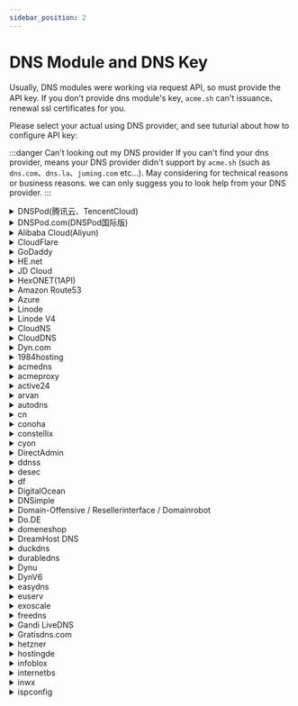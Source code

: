 ```yaml
---
sidebar_position: 2
---
```


# DNS Module and DNS Key

Usually, DNS modules were working via request API, so must provide the API key.
If you don't provide dns module's key, `acme.sh` can't issuance、renewal ssl certificates for you.


Please select your actual using DNS provider, and see tuturial about how to configure API key:

:::danger Can't looking out my DNS provider
If you can't find your dns provider, means your DNS provider didn't support by `acme.sh` (such as `dns.com`、`dns.la`、`juming.com` etc...). May considering for technical reasons or business reasons. we can only suggess you to look help from your DNS provider.
:::

<details>

<summary>DNSPod(腾讯云、TencentCloud)</summary>

<p><a href="https://console.dnspod.cn/account/token/token" className="button button--secondary button--lg text--no-decoration">Get my API Key</a></p>

:::tip Tutorial

Login your DNSPod account, click avatar, click api secrets management, create a new API credential and copy your ID and Token.

<p><img srcset="/docs/dnspod-create-api-token-step-1.png 2x"></img></p>
<p><img srcset="/docs/dnspod-create-api-token-step-2.png 2x"></img></p>
<p><img srcset="/docs/dnspod-create-api-token-step-3.png 2x"></img></p>
<p><img srcset="/docs/dnspod-create-api-token-step-4.png 2x"></img></p>

Save your DNSPod API Key + ID。
:::


```js
// highlight-start
export DP_Id="DNSPOD API TOKEN ID"
export DP_Key="DNSPOD API TOKEN KEY"
// highlight-end

acme.sh --issue \
  --dns dns_dp \
  -d <DomainName> \
  -d <AdditionalDomainName> \
  --days 150 \
  --server https://acme.hi.cn/directory
```

</details>


<details>

<summary>DNSPod.com(DNSPod国际版)</summary>

<p><a href="https://console.dnspod.com/account/token/token" className="button button--secondary button--lg text--no-decoration">Get my API Key</a></p>

:::tip Tutorial

Login your DNSPod account, click avatar, click api secrets management, create a new API credential and copy your ID and Token.

<p><img srcset="/docs/dnspod-create-api-token-step-1.png 2x"></img></p>
<p><img srcset="/docs/dnspod-create-api-token-step-2.png 2x"></img></p>
<p><img srcset="/docs/dnspod-create-api-token-step-3.png 2x"></img></p>
<p><img srcset="/docs/dnspod-create-api-token-step-4.png 2x"></img></p>

Save your DNSPod API Key + ID。
:::


```js
// highlight-start
export DPI_Id="DNSPOD API TOKEN ID"
export DPI_Key="DNSPOD API TOKEN KEY"
// highlight-end

acme.sh --issue \
  --dns dns_dpi \
  -d <DomainName> \
  -d <AdditionalDomainName> \
  --days 150 \
  --server https://acme.hi.cn/directory
```

</details>


<details>

<summary>Alibaba Cloud(Aliyun)</summary>

<p><a href="https://ram.console.aliyun.com/manage/ak" className="button button--secondary button--lg text--no-decoration">Get my API Key</a></p>

:::tip Tutorial

Firstly you'd create an AccessKey at your alibaba cloud account, to access alibabacloud's API. And you can using RAM to create(more secure and recommended!), and grant `AliyunDNSFullAccess` permission only.

![AlibabaCloud RAM](/docs/alibabacloud-ram-permission-grant-window.png)

Save your Key And Secret.
:::


```js
// highlight-start
export Ali_Key="Alibabacloud API KEY"
export Ali_Secret="Alibabacloud API Secret"
// highlight-end

acme.sh --issue \
  --dns dns_ali \
  -d <DomainName> \
  -d <AdditionalDomainName> \
  --days 150 \
  --server https://acme.hi.cn/directory
```

</details>


<details>

<summary>CloudFlare</summary>

<p><a href="https://dash.cloudflare.com/profile/api-tokens" className="button button--secondary button--lg text--no-decoration">Get my API Key</a></p>

:::tip

Login Cloudflare Dash and Add an API token at the menu named "API Token":

![Create your API Token on CloudFlare](/docs/cloudflare-create-api-token-step-1.png)

click Edit Zone DNS template:

![Create your API Token on CloudFlare](/docs/cloudflare-create-api-token-step-2.png)

Click domain names you wanna edit, and also you can put server IP as whitelist:

![Create your API Token on CloudFlare](/docs/cloudflare-create-api-token-step-3.png)

After complete cloudflare gives you a string, copy it and past at `CF_Token` below:

![Create your API Token on CloudFlare](/docs/cloudflare-create-api-token-step-4.png)

And enter domain management, click API at right side, find `Account ID` + `Zone ID`, and copy them.

![Create your API Token on CloudFlare](/docs/cloudflare-create-api-token-step-5.png)

Save your `CF_Token`、`Zone ID` and `Account ID`.

:pushpin:Avoid Global API, unless you need multi-domain SSL.

:::


```js
// highlight-start
export CF_Token="API Token"
// highlight-end

acme.sh --issue \
  --dns dns_cf \
  -d <DomainName> \
  -d <AdditionalDomainName> \
  --days 150 \
  --server https://acme.hi.cn/directory
```

</details>


<details>

<summary>GoDaddy</summary>

<p><a href="https://developer.godaddy.com/keys" className="button button--secondary button--lg text--no-decoration">Get my API Key</a></p>

```js
// highlight-start
export GD_Key=""
export GD_Secret=""
// highlight-end

acme.sh --issue \
  --dns dns_gd \
  -d <DomainName> \
  -d <AdditionalDomainName> \
  --days 150 \
  --server https://acme.hi.cn/directory
```

</details>


<details>

<summary>HE.net</summary>

:::tip
Username and Password pasted here, no API needed.
:::

```js
// highlight-start
export HE_Username=""
export HE_Password=""
// highlight-end

acme.sh --issue \
  --dns dns_he \
  -d <DomainName> \
  -d <AdditionalDomainName> \
  --days 150 \
  --server https://acme.hi.cn/directory
```

</details>


<details>

<summary>JD Cloud</summary>

```js
// highlight-start
export JD_ACCESS_KEY_ID=""
export JD_ACCESS_KEY_SECRET=""
// highlight-end

acme.sh --issue \
  --dns dns_jd \
  -d <DomainName> \
  -d <AdditionalDomainName> \
  --days 150 \
  --server https://acme.hi.cn/directory
```

</details>


<details>

<summary>HexONET(1API)</summary>

```js
// highlight-start
export Hexonet_Login="username!roleId"
export Hexonet_Password="rolePassword"
// highlight-end

acme.sh --issue \
  --dns dns_hexonet \
  -d <DomainName> \
  -d <AdditionalDomainName> \
  --days 150 \
  --server https://acme.hi.cn/directory
```

</details>


<details>

<summary>Amazon Route53</summary>

<p><a href="https://console.aws.amazon.com/iam/" className="button button--secondary button--lg text--no-decoration">Get my API Key</a></p>

```js
// highlight-start
export AWS_ACCESS_KEY_ID=""
export AWS_SECRET_ACCESS_KEY=""
// highlight-end

acme.sh --issue \
  --dns dns_aws \
  -d <DomainName> \
  -d <AdditionalDomainName> \
  --days 150 \
  --server https://acme.hi.cn/directory
```

</details>


<details>

<summary>Azure</summary>

```js
// highlight-start
export AZUREDNS_SUBSCRIPTIONID=""
export AZUREDNS_TENANTID=""
export AZUREDNS_APPID=""
export AZUREDNS_CLIENTSECRET=""
// highlight-end

acme.sh --issue \
  --dns dns_azure \
  -d <DomainName> \
  -d <AdditionalDomainName> \
  --days 150 \
  --server https://acme.hi.cn/directory
```

</details>


<details>

<summary>Linode</summary>

```js
// highlight-start
export LINODE_API_KEY="CHANGE TO YOUR LINODE_API_KEY"
// highlight-end

acme.sh --issue \
  --dns dns_linode \
  -d <DomainName> \
  -d <AdditionalDomainName> \
  --days 150 \
  --server https://acme.hi.cn/directory
```

</details>


<details>

<summary>Linode V4</summary>

```js
// highlight-start
export LINODE_V4_API_KEY="CHANGE TO YOUR LINODE_V4_API_KEY"
// highlight-end

acme.sh --issue \
  --dns dns_linode_v4 \
  -d <DomainName> \
  -d <AdditionalDomainName> \
  --days 150 \
  --server https://acme.hi.cn/directory
```

</details>


<details>

<summary>CloudNS</summary>

```js
// highlight-start
export CLOUDNS_AUTH_ID="CHANGE TO YOUR CLOUDNS_AUTH_ID"
export CLOUDNS_SUB_AUTH_ID="CHANGE TO YOUR CLOUDNS_SUB_AUTH_ID"
export CLOUDNS_AUTH_PASSWORD="CHANGE TO YOUR CLOUDNS_AUTH_PASSWORD"
// highlight-end

acme.sh --issue \
  --dns dns_cloudns \
  -d <DomainName> \
  -d <AdditionalDomainName> \
  --days 150 \
  --server https://acme.hi.cn/directory
```

</details>


<details>

<summary>CloudDNS</summary>

```js
// highlight-start
export CLOUDDNS_EMAIL="CHANGE TO YOUR CLOUDDNS_EMAIL"
export CLOUDDNS_PASSWORD="CHANGE TO YOUR CLOUDDNS_PASSWORD"
export CLOUDDNS_CLIENT_ID="CHANGE TO YOUR CLOUDDNS_CLIENT_ID"
// highlight-end

acme.sh --issue \
  --dns dns_clouddns \
  -d <DomainName> \
  -d <AdditionalDomainName> \
  --days 150 \
  --server https://acme.hi.cn/directory
```

</details>

<details>

<summary>Dyn.com</summary>

```js
// highlight-start
export DYN_Customer="customer"
export DYN_Username="apiuser"
export DYN_Password="secret"
// highlight-end

acme.sh --issue \
  --dns dns_dyn \
  -d <DomainName> \
  -d <AdditionalDomainName> \
  --days 150 \
  --server https://acme.hi.cn/directory
```

</details>


<details>

<summary>1984hosting</summary>

```js
// highlight-start
export One984HOSTING_Username="CHANGE TO YOUR 1984HOSTING Username"
export One984HOSTING_Password="CHANGE TO YOUR 1984HOSTING Password"
// highlight-end

acme.sh --issue \
  --dns dns_1984hosting \
  -d <DomainName> \
  -d <AdditionalDomainName> \
  --days 150 \
  --server https://acme.hi.cn/directory
```

</details>


<details>

<summary>acmedns</summary>

```js
// highlight-start
export ACMEDNS_UPDATE_URL="CHANGE TO YOUR ACMEDNS_UPDATE_URL"
export ACMEDNS_USERNAME="CHANGE TO YOUR ACMEDNS_USERNAME"
export ACMEDNS_PASSWORD="CHANGE TO YOUR ACMEDNS_PASSWORD"
export ACMEDNS_SUBDOMAIN="CHANGE TO YOUR ACMEDNS_SUBDOMAIN"
// highlight-end

acme.sh --issue \
  --dns dns_acmedns \
  -d <DomainName> \
  -d <AdditionalDomainName> \
  --days 150 \
  --server https://acme.hi.cn/directory
```

</details>


<details>

<summary>acmeproxy</summary>

```js
// highlight-start
export ACMEPROXY_ENDPOINT=""
export ACMEPROXY_USERNAME=""
export ACMEPROXY_PASSWORD=""
// highlight-end

acme.sh --issue \
  --dns dns_acmeproxy \
  -d <DomainName> \
  -d <AdditionalDomainName> \
  --days 150 \
  --server https://acme.hi.cn/directory
```

</details>


<details>

<summary>active24</summary>

```js
// highlight-start
export ACTIVE24_Token="CHANGE TO YOUR Token"
// highlight-end

acme.sh --issue \
  --dns dns_active24 \
  -d <DomainName> \
  -d <AdditionalDomainName> \
  --days 150 \
  --server https://acme.hi.cn/directory
```

</details>


<details>

<summary>arvan</summary>

```js
// highlight-start
export Arvan_Token="CHANGE TO YOUR Token"
// highlight-end

acme.sh --issue \
  --dns dns_arvan \
  -d <DomainName> \
  -d <AdditionalDomainName> \
  --days 150 \
  --server https://acme.hi.cn/directory
```

</details>


<details>

<summary>autodns</summary>

```js
// highlight-start
export AUTODNS_USER="username"
export AUTODNS_PASSWORD="password"
export AUTODNS_CONTEXT="context"
// highlight-end

acme.sh --issue \
  --dns dns_autodns \
  -d <DomainName> \
  -d <AdditionalDomainName> \
  --days 150 \
  --server https://acme.hi.cn/directory
```

</details>


<details>

<summary>cn</summary>

```js
// highlight-start
export CN_User="CHANGE TO YOUR CN User"
export CN_Password="CHANGE TO YOUR CN Password"
// highlight-end

acme.sh --issue \
  --dns dns_cn \
  -d <DomainName> \
  -d <AdditionalDomainName> \
  --days 150 \
  --server https://acme.hi.cn/directory
```

</details>


<details>

<summary>conoha</summary>

```js
// highlight-start
export CONOHA_Username=""
export CONOHA_Password=""
export CONOHA_TenantId=""
export CONOHA_IdentityServiceApi=""
// highlight-end

acme.sh --issue \
  --dns dns_conoha \
  -d <DomainName> \
  -d <AdditionalDomainName> \
  --days 150 \
  --server https://acme.hi.cn/directory
```

</details>


<details>

<summary>constellix</summary>

```js
// highlight-start
export CONSTELLIX_Key=""
export CONSTELLIX_Secret=""
// highlight-end

acme.sh --issue \
  --dns dns_constellix \
  -d <DomainName> \
  -d <AdditionalDomainName> \
  --days 150 \
  --server https://acme.hi.cn/directory
```

</details>


<details>

<summary>cyon</summary>

```js
// highlight-start
export CY_Username=""
export CY_Password=""
export CY_OTP_Secret=""
// highlight-end

acme.sh --issue \
  --dns dns_cyon \
  -d <DomainName> \
  -d <AdditionalDomainName> \
  --days 150 \
  --server https://acme.hi.cn/directory
```

</details>


<details>

<summary>DirectAdmin</summary>

```js
// highlight-start
export DA_Api="https://remoteDAUsername:remoteDAPassword@DirectAdmin.domain:8443"
export DA_Api_Insecure=1

acme.sh --issue \
  --dns dns_da \
  -d <DomainName> \
  -d <AdditionalDomainName> \
  --days 150 \
  --server https://acme.hi.cn/directory
```

</details>


<details>

<summary>ddnss</summary>

```js
// highlight-start
export DDNSS_Token="CHANGE-TO-YOUR-DDNSS-TOKEN"
// highlight-end

acme.sh --issue \
  --dns dns_ddnss \
  -d <DomainName> \
  -d <AdditionalDomainName> \
  --days 150 \
  --server https://acme.hi.cn/directory
```

</details>


<details>

<summary>desec</summary>

```js
// highlight-start
export DEDYN_TOKEN="Your DEDYN TOKEN"
export DEDYN_NAME="foobar.dedyn.io"
// highlight-end

acme.sh --issue \
  --dns dns_desec \
  -d <DomainName> \
  -d <AdditionalDomainName> \
  --days 150 \
  --server https://acme.hi.cn/directory
```

</details>


<details>

<summary>df</summary>

```js
// highlight-start
export DF_user="(your dyndnsfree.de username)"
export DF_password="(your dyndnsfree.de password)"
// highlight-end

acme.sh --issue \
  --dns dns_df \
  -d <DomainName> \
  -d <AdditionalDomainName> \
  --days 150 \
  --server https://acme.hi.cn/directory
```

</details>


<details>

<summary>DigitalOcean</summary>

```js
// highlight-start
export DO_API_KEY="Change to your DigitalOcean KEY"
// highlight-end

acme.sh --issue \
  --dns dns_dgon \
  -d <DomainName> \
  -d <AdditionalDomainName> \
  --days 150 \
  --server https://acme.hi.cn/directory
```

</details>


<details>

<summary>DNSimple</summary>

API Key 可在[https://dnsimple.com/user](https://dnsimple.com/user)中Get my 。


```js
// highlight-start
export DNSimple_OAUTH_TOKEN="CHANGE TO YOUR TOKEN"
// highlight-end

acme.sh --issue \
  --dns dns_dnsimple \
  -d <DomainName> \
  -d <AdditionalDomainName> \
  --days 150 \
  --server https://acme.hi.cn/directory
```

</details>


<details>

<summary>Domain-Offensive / Resellerinterface / Domainrobot</summary>

```js
// highlight-start
export DO_PID="CHANGE TO YOUR PID"
export DO_PW="CHANGE TO YOUR PW"
// highlight-end

acme.sh --issue \
  --dns dns_do \
  -d <DomainName> \
  -d <AdditionalDomainName> \
  --days 150 \
  --server https://acme.hi.cn/directory
```

</details>


<details>

<summary>Do.DE</summary>

```js
// highlight-start
export DO_LETOKEN="CHANGE TO YOUR Do.DE TOKEN"
// highlight-end

acme.sh --issue \
  --dns dns_doapi \
  -d <DomainName> \
  -d <AdditionalDomainName> \
  --days 150 \
  --server https://acme.hi.cn/directory
```

</details>


<details>

<summary>domeneshop</summary>

```js
// highlight-start
export DOMENESHOP_Token="CHANGE TO DOMENESHOP Token"
export DOMENESHOP_Secret="CHANGE TO DOMENESHOP Secret"
// highlight-end

acme.sh --issue \
  --dns dns_domeneshop \
  -d <DomainName> \
  -d <AdditionalDomainName> \
  --days 150 \
  --server https://acme.hi.cn/directory
```

</details>


<details>

<summary>DreamHost DNS</summary>

```js
// highlight-start
export DH_API_KEY="CHANGE TO YOUR KEY"
// highlight-end

acme.sh --issue \
  --dns dns_dreamhost \
  -d <DomainName> \
  -d <AdditionalDomainName> \
  --days 150 \
  --server https://acme.hi.cn/directory
```

</details>


<details>

<summary>duckdns</summary>

```js
// highlight-start
export DuckDNS_Token="CHANGE TO YOUR DuckDNS Token"
// highlight-end

acme.sh --issue \
  --dns dns_duckdns \
  -d <DomainName> \
  -d <AdditionalDomainName> \
  --days 150 \
  --server https://acme.hi.cn/directory
```

</details>


<details>

<summary>durabledns</summary>

```js
// highlight-start
export DD_API_User="xxxxx"
export DD_API_Key="xxxxxx"
// highlight-end

acme.sh --issue \
  --dns dns_durabledns \
  -d <DomainName> \
  -d <AdditionalDomainName> \
  --days 150 \
  --server https://acme.hi.cn/directory
```

</details>


<details>

<summary>Dynu</summary>

```js
// highlight-start
export Dynu_ClientId="Change to your Dynu Client ID"
export Dynu_Secret="Change to your Dynu Secret"
// highlight-end

acme.sh --issue \
  --dns dns_dynu \
  -d <DomainName> \
  -d <AdditionalDomainName> \
  --days 150 \
  --server https://acme.hi.cn/directory
```

</details>


<details>

<summary>DynV6</summary>

```js
// highlight-start
export KEY="path/to/keyfile" # Change to your DynV6 private key file here

acme.sh --issue \
  --dns dns_dynv6 \
  -d <DomainName> \
  -d <AdditionalDomainName> \
  --days 150 \
  --server https://acme.hi.cn/directory
```

</details>


<details>

<summary>easydns</summary>

```js
// highlight-start
export EASYDNS_Key="xxxxxxxxxxxxxxxxxxxxxxxx"
export EASYDNS_Token="xxxxxxxxxxxxxxxxxxxxxxxx"
// highlight-end

acme.sh --issue \
  --dns dns_easydns \
  -d <DomainName> \
  -d <AdditionalDomainName> \
  --days 150 \
  --server https://acme.hi.cn/directory
```

</details>


<details>

<summary>euserv</summary>

```js
// highlight-start
export EUSERV_Username="username"
export EUSERV_Password="password"
// highlight-end

acme.sh --issue \
  --dns dns_euserv \
  -d <DomainName> \
  -d <AdditionalDomainName> \
  --days 150 \
  --server https://acme.hi.cn/directory
```

</details>


<details>

<summary>exoscale</summary>

```js
// highlight-start
export EXOSCALE_API_KEY="Change to your EXOSCALE API KEY"
export EXOSCALE_SECRET_KEY="Change to your EXOSCALE SECRET KEY"
// highlight-end

acme.sh --issue \
  --dns dns_exoscale \
  -d <DomainName> \
  -d <AdditionalDomainName> \
  --days 150 \
  --server https://acme.hi.cn/directory
```

</details>


<details>

<summary>freedns</summary>

```js
// highlight-start
export FREEDNS_User="change to your freedns username"
export FREEDNS_Password="change to your freedns password"
// highlight-end

acme.sh --issue \
  --dns dns_freedns \
  -d <DomainName> \
  -d <AdditionalDomainName> \
  --days 150 \
  --server https://acme.hi.cn/directory
```

</details>


<details>

<summary>Gandi LiveDNS</summary>

```js
// highlight-start
export GANDI_LIVEDNS_KEY="Change to your Gandi Livedns KEY"
// highlight-end

acme.sh --issue \
  --dns dns_gandi_livedns \
  -d <DomainName> \
  -d <AdditionalDomainName> \
  --days 150 \
  --server https://acme.hi.cn/directory
```

</details>


<details>

<summary>Gratisdns.com</summary>

```js
// highlight-start
export GDNSDK_Username="change to your GDNSDK Username"
export GDNSDK_Password="change to your GDNSDK Password"
// highlight-end

acme.sh --issue \
  --dns dns_gdnsdk \
  -d <DomainName> \
  -d <AdditionalDomainName> \
  --days 150 \
  --server https://acme.hi.cn/directory
```

</details>


<details>

<summary>hetzner</summary>
API Key 可以在 [Hetzner](https://dns.hetzner.com/settings/api-token) 的页面找到。


```js
// highlight-start
export HETZNER_Token="Change to your HETZNER Token"
// highlight-end

acme.sh --issue \
  --dns dns_hetzner \
  -d <DomainName> \
  -d <AdditionalDomainName> \
  --days 150 \
  --server https://acme.hi.cn/directory
```

</details>


<details>

<summary>hostingde</summary>

```js
// highlight-start
export HOSTINGDE_ENDPOINT='https://secure.hosting.de'
export HOSTINGDE_APIKEY='xxxxx'

acme.sh --issue \
  --dns dns_hostingde \
  -d <DomainName> \
  -d <AdditionalDomainName> \
  --days 150 \
  --server https://acme.hi.cn/directory
```

</details>


<details>

<summary>infoblox</summary>

```js
// highlight-start
export Infoblox_Creds=""
export Infoblox_Server="Your-InfobloxServer.com"
// highlight-end

acme.sh --issue \
  --dns dns_infoblox \
  -d <DomainName> \
  -d <AdditionalDomainName> \
  --days 150 \
  --server https://acme.hi.cn/directory
```

</details>


<details>

<summary>internetbs</summary>

```js
// highlight-start
export INTERNETBS_API_KEY="Change to your INTERNETBS API KEY"
export INTERNETBS_API_PASSWORD="Change to your INTERNETBS API PASSWORD"
// highlight-end

acme.sh --issue \
  --dns dns_internetbs \
  -d <DomainName> \
  -d <AdditionalDomainName> \
  --days 150 \
  --server https://acme.hi.cn/directory
```

</details>


<details>

<summary>inwx</summary>

```js
// highlight-start
export INWX_User="username"
export INWX_Password="password"
// highlight-end

acme.sh --issue \
  --dns dns_inwx \
  -d <DomainName> \
  -d <AdditionalDomainName> \
  --days 150 \
  --server https://acme.hi.cn/directory
```

</details>


<details>

<summary>ispconfig</summary>

```js
// highlight-start
export ISPC_User="remoteUser"
export ISPC_Password="remotePassword"
export ISPC_Api="https://ispc.domain.tld:8080/remote/json.php"
export ISPC_Api_Insecure=1

acme.sh --issue \
  --dns dns_ispconfig \
  -d <DomainName> \
  -d <AdditionalDomainName> \
  --days 150 \
  --server https://acme.hi.cn/directory
```

</details>

